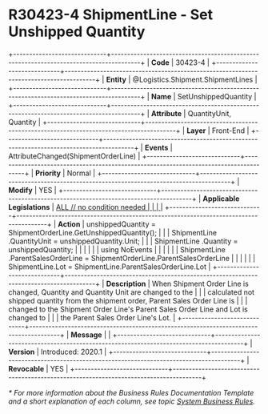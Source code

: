 ﻿---
erp.type: front-end-business-rule
erp.entity: Logistics.Shipment.ShipmentLines
---

# R30423-4 ShipmentLine - Set Unshipped Quantity
+-----------------------------+---------------------------------------------------------------------------------------+
| **Code**                    | 30423-4                                                                               |
+-----------------------------+---------------------------------------------------------------------------------------+
| **Entity**                  | @Logistics.Shipment.ShipmentLines                                                     |
+-----------------------------+---------------------------------------------------------------------------------------+
| **Name**                    | SetUnshippedQuantity                                                                  |
+-----------------------------+---------------------------------------------------------------------------------------+
| **Attribute**               | QuantityUnit, Quantity                                                                |
+-----------------------------+---------------------------------------------------------------------------------------+
| **Layer**                   | Front-End                                                                             |
+-----------------------------+---------------------------------------------------------------------------------------+
| **Events**                  | AttributeChanged(ShipmentOrderLine)                                                   |
+-----------------------------+---------------------------------------------------------------------------------------+
| **Priority**                | Normal                                                                                |
+-----------------------------+---------------------------------------------------------------------------------------+
| **Modify**                  | YES                                                                                   |
+-----------------------------+---------------------------------------------------------------------------------------+
| **Applicable Legislations** | [ALL // no condition needed                                                           |
|                             | ](xref:applicable-legislations)                                                       |
+-----------------------------+---------------------------------------------------------------------------------------+
| **Action**                  | unshippedQuantity = ShipmentOrderLine.GetUnshippedQuantity();                         |
|                             | ShipmentLine .QuantityUnit = unshippedQuantity.Unit;                                  |
|                             | ShipmentLine .Quantity = unshippedQuantity;                                           |
|                             |                                                                                       |
|                             | using NoEvents                                                                        |
|                             |                                                                                       |
|                             | ShipmentLine .ParentSalesOrderLine = ShipmentOrderLine.ParentSalesOrderLine           |
|                             |                                                                                       |
|                             | ShipmentLine.Lot = ShipmentLine.ParentSalesOrderLine.Lot                              |
+-----------------------------+---------------------------------------------------------------------------------------+
| **Description**             | When Shipment Order Line is changed, Quantity and Quantity Unit are changed to the    |
|                             | calculated not shipped quantity from the shipment order, Parent Sales Order Line is   |
|                             | changed to the Shipment Order Line\'s Parent Sales Order Line and Lot is changed to   |
|                             | the Parent Sales Order Line\'s Lot.                                                   |
+-----------------------------+---------------------------------------------------------------------------------------+
| **Message**                 |                                                                                       |
+-----------------------------+---------------------------------------------------------------------------------------+
| **Version**                 | Introduced: 2020.1                                                                    |
+-----------------------------+---------------------------------------------------------------------------------------+
| **Revocable**               | YES                                                                                   |
+-----------------------------+---------------------------------------------------------------------------------------+

*\* For more information about the Business Rules Documentation Template and a short explanation of each column, see
topic [System Business Rules](../templates/template-description-system-business-rules.md).*
